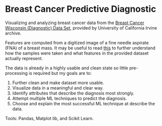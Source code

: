 # Breast Cancer Predictive Diagnostic

Visualizing and analyzing breast cancer data from the [Breast Cancer Wisconsin (Diagnostic) Data Set][0], provided by University of California Irvine archive.

Features are computed from a digitized image of a fine needle aspirate (FNA) of a breast mass. It may be useful to read [this][1] to further understand how the samples were taken and what features in the provided dataset actually represent.

The data is already in a highly usable and clean state so little pre-processing is required but my goals are to:
  1. Further clean and make dataset more usable.
  2. Visualize data in a meaningful and clear way.
  3. Identify attributes that describe the diagnosis most strongly.
  4. Attempt multiple ML techniques to predict the diagnosis.
  5. Choose and explain the most successful ML technique at describe the data.

Tools: Pandas, Matplot lib, and Scikit Learn.

[0]: http://archive.ics.uci.edu/ml/datasets/Breast+Cancer+Wisconsin+%28Diagnostic%29
[1]: https://en.wikipedia.org/wiki/Fine-needle_aspiration
